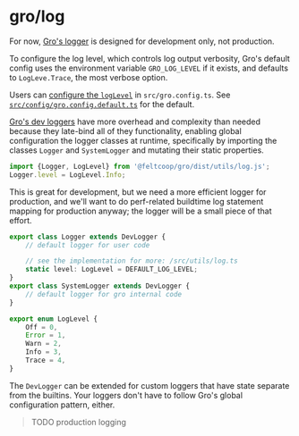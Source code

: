 # gro/log

For now, [Gro's logger](/src/utils/log.ts) is designed for development only, not production.

To configure the log level, which controls log output verbosity,
Gro's default config uses the environment variable `GRO_LOG_LEVEL` if it exists,
and defaults to `LogLeve.Trace`, the most verbose option.

Users can [configure the `logLevel`](./config.md) in `src/gro.config.ts`.
See [`src/config/gro.config.default.ts`](/src/config/gro.config.default.ts)
for the default.

[Gro's dev loggers](/src/utils/log.ts) have more overhead and complexity than needed
because they late-bind all of they functionality,
enabling global configuration the logger classes at runtime,
specifically by importing the classes `Logger` and `SystemLogger`
and mutating their static properties.

```ts
import {Logger, LogLevel} from '@feltcoop/gro/dist/utils/log.js';
Logger.level = LogLevel.Info;
```

This is great for development, but we need a more efficient logger for production,
and we'll want to do perf-related buildtime log statement mapping for production anyway;
the logger will be a small piece of that effort.

```ts
export class Logger extends DevLogger {
	// default logger for user code

	// see the implementation for more: /src/utils/log.ts
	static level: LogLevel = DEFAULT_LOG_LEVEL;
}
export class SystemLogger extends DevLogger {
	// default logger for gro internal code
}

export enum LogLevel {
	Off = 0,
	Error = 1,
	Warn = 2,
	Info = 3,
	Trace = 4,
}
```

The `DevLogger` can be extended for custom loggers
that have state separate from the builtins.
Your loggers don't have to follow Gro's global configuration pattern, either.

> TODO production logging
